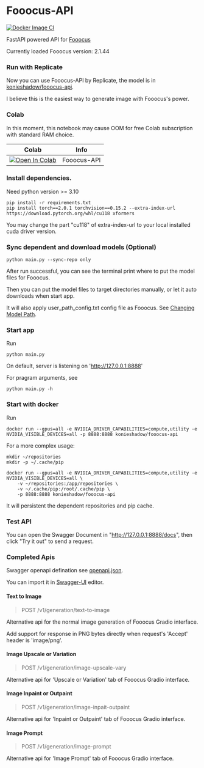 # Fooocus-API

[![Docker Image CI](https://github.com/konieshadow/Fooocus-API/actions/workflows/docker-image.yml/badge.svg?branch=main)](https://github.com/konieshadow/Fooocus-API/actions/workflows/docker-image.yml)

FastAPI powered API for [Fooocus](https://github.com/lllyasviel/Fooocus)

Currently loaded Fooocus version: 2.1.44

### Run with Replicate
Now you can use Fooocus-API by Replicate, the model is in [konieshadow/fooocus-api](https://replicate.com/konieshadow/fooocus-api).

I believe this is the easiest way to generate image with Fooocus's power.

### Colab
In this moment, this notebook may cause OOM for free Colab subscription with standard RAM choice.

| Colab | Info
| --- | --- |
[![Open In Colab](https://colab.research.google.com/assets/colab-badge.svg)](https://colab.research.google.com/github/konieshadow/Fooocus-API/blob/main/colab.ipynb) | Fooocus-API

### Install dependencies.
Need python version >= 3.10
```
pip install -r requirements.txt
pip install torch==2.0.1 torchvision==0.15.2 --extra-index-url https://download.pytorch.org/whl/cu118 xformers
```
You may change the part "cu118" of extra-index-url to your local installed cuda driver version.

### Sync dependent and download models (Optional)
```
python main.py --sync-repo only
```
After run successful, you can see the terminal print where to put the model files for Fooocus.

Then you can put the model files to target directories manually, or let it auto downloads when start app.

It will also apply user_path_config.txt config file as Fooocus. See [Changing Model Path](https://github.com/lllyasviel/Fooocus#changing-model-path).

### Start app
Run
```
python main.py
```
On default, server is listening on 'http://127.0.0.1:8888'

For pragram arguments, see
```
python main.py -h
```

### Start with docker
Run
```
docker run --gpus=all -e NVIDIA_DRIVER_CAPABILITIES=compute,utility -e NVIDIA_VISIBLE_DEVICES=all -p 8888:8888 konieshadow/fooocus-api
```

For a more complex usage:
```
mkdir ~/repositories
mkdir -p ~/.cache/pip

docker run --gpus=all -e NVIDIA_DRIVER_CAPABILITIES=compute,utility -e NVIDIA_VISIBLE_DEVICES=all \
    -v ~/repositories:/app/repositories \
    -v ~/.cache/pip:/root/.cache/pip \
    -p 8888:8888 konieshadow/fooocus-api
```
It will persistent the dependent repositories and pip cache.


### Test API
You can open the Swagger Document in "http://127.0.0.1:8888/docs", then click "Try it out" to send a request.

### Completed Apis
Swagger openapi defination see [openapi.json](docs/openapi.json).

You can import it in [Swagger-UI](https://swagger.io/tools/swagger-ui/) editor.

#### Text to Image
> POST /v1/generation/text-to-image

Alternative api for the normal image generation of Fooocus Gradio interface.

Add support for response in PNG bytes directly when request's 'Accept' header is 'image/png'.

#### Image Upscale or Variation
> POST /v1/generation/image-upscale-vary

Alternative api for 'Upscale or Variation' tab of Fooocus Gradio interface.

#### Image Inpaint or Outpaint
> POST /v1/generation/image-inpait-outpaint

Alternative api for 'Inpaint or Outpaint' tab of Fooocus Gradio interface.

#### Image Prompt
> POST /v1/generation/image-prompt

Alternative api for 'Image Prompt' tab of Fooocus Gradio interface.
